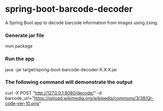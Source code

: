 # spring-boot-barcode-decoder
A Spring Boot app to decode barcode information from images using zxing.

### Generate jar file
mvn package

### Run the app
java -jar target/spring-boot-barcode-decoder-X.X.X.jar

### The following command will demonstrate the output
curl -X POST "http://127.0.0.1:8080/decode/" -d barcode_url="https://upload.wikimedia.org/wikipedia/commons/3/38/Qr-code-ver-10.png"
